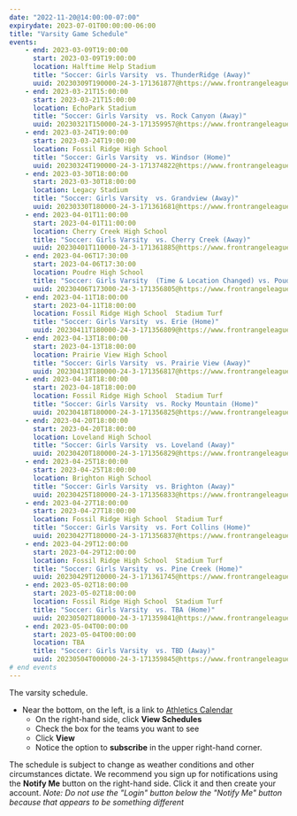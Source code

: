 ```yaml
---
date: "2022-11-20@14:00:00-07:00"
expirydate: 2023-07-01T00:00:00-06:00
title: "Varsity Game Schedule"
events:
    - end: 2023-03-09T19:00:00
      start: 2023-03-09T19:00:00
      location: Halftime Help Stadium
      title: "Soccer: Girls Varsity  vs. ThunderRidge (Away)"
      uuid: 20230309T190000-24-3-171361877@https://www.frontrangeleague.org
    - end: 2023-03-21T15:00:00
      start: 2023-03-21T15:00:00
      location: EchoPark Stadium
      title: "Soccer: Girls Varsity  vs. Rock Canyon (Away)"
      uuid: 20230321T150000-24-3-171359957@https://www.frontrangeleague.org
    - end: 2023-03-24T19:00:00
      start: 2023-03-24T19:00:00
      location: Fossil Ridge High School
      title: "Soccer: Girls Varsity  vs. Windsor (Home)"
      uuid: 20230324T190000-24-3-171374822@https://www.frontrangeleague.org
    - end: 2023-03-30T18:00:00
      start: 2023-03-30T18:00:00
      location: Legacy Stadium
      title: "Soccer: Girls Varsity  vs. Grandview (Away)"
      uuid: 20230330T180000-24-3-171361681@https://www.frontrangeleague.org
    - end: 2023-04-01T11:00:00
      start: 2023-04-01T11:00:00
      location: Cherry Creek High School
      title: "Soccer: Girls Varsity  vs. Cherry Creek (Away)"
      uuid: 20230401T110000-24-3-171361885@https://www.frontrangeleague.org
    - end: 2023-04-06T17:30:00
      start: 2023-04-06T17:30:00
      location: Poudre High School
      title: "Soccer: Girls Varsity  (Time & Location Changed) vs. Poudre (Away)"
      uuid: 20230406T173000-24-3-171356805@https://www.frontrangeleague.org
    - end: 2023-04-11T18:00:00
      start: 2023-04-11T18:00:00
      location: Fossil Ridge High School  Stadium Turf
      title: "Soccer: Girls Varsity  vs. Erie (Home)"
      uuid: 20230411T180000-24-3-171356809@https://www.frontrangeleague.org
    - end: 2023-04-13T18:00:00
      start: 2023-04-13T18:00:00
      location: Prairie View High School
      title: "Soccer: Girls Varsity  vs. Prairie View (Away)"
      uuid: 20230413T180000-24-3-171356817@https://www.frontrangeleague.org
    - end: 2023-04-18T18:00:00
      start: 2023-04-18T18:00:00
      location: Fossil Ridge High School  Stadium Turf
      title: "Soccer: Girls Varsity  vs. Rocky Mountain (Home)"
      uuid: 20230418T180000-24-3-171356825@https://www.frontrangeleague.org
    - end: 2023-04-20T18:00:00
      start: 2023-04-20T18:00:00
      location: Loveland High School
      title: "Soccer: Girls Varsity  vs. Loveland (Away)"
      uuid: 20230420T180000-24-3-171356829@https://www.frontrangeleague.org
    - end: 2023-04-25T18:00:00
      start: 2023-04-25T18:00:00
      location: Brighton High School
      title: "Soccer: Girls Varsity  vs. Brighton (Away)"
      uuid: 20230425T180000-24-3-171356833@https://www.frontrangeleague.org
    - end: 2023-04-27T18:00:00
      start: 2023-04-27T18:00:00
      location: Fossil Ridge High School  Stadium Turf
      title: "Soccer: Girls Varsity  vs. Fort Collins (Home)"
      uuid: 20230427T180000-24-3-171356837@https://www.frontrangeleague.org
    - end: 2023-04-29T12:00:00
      start: 2023-04-29T12:00:00
      location: Fossil Ridge High School  Stadium Turf
      title: "Soccer: Girls Varsity  vs. Pine Creek (Home)"
      uuid: 20230429T120000-24-3-171361745@https://www.frontrangeleague.org
    - end: 2023-05-02T18:00:00
      start: 2023-05-02T18:00:00
      location: Fossil Ridge High School  Stadium Turf
      title: "Soccer: Girls Varsity  vs. TBA (Home)"
      uuid: 20230502T180000-24-3-171359841@https://www.frontrangeleague.org
    - end: 2023-05-04T00:00:00
      start: 2023-05-04T00:00:00
      location: TBA
      title: "Soccer: Girls Varsity  vs. TBD (Away)"
      uuid: 20230504T000000-24-3-171359845@https://www.frontrangeleague.org
# end events
---
```


The varsity schedule.

<!--more-->

* Near the bottom, on the left, is a link to [Athletics
  Calendar][athletic-schedules]
    * On the right-hand side, click **View Schedules**
    * Check the box for the teams you want to see
    * Click **View**
    * Notice the option to **subscribe** in the upper right-hand corner.

The schedule is subject to change as weather conditions and other circumstances
dictate. We recommend you sign up for notifications using the **Notify Me**
button on the right-hand side. Click it and then create your account. *Note: Do
not use the "Login" button below the "Notify Me" button because that appears to
be something different*

[frh-schedules]: https://frh.psdschools.org/about-our-school/calendars-schedules
[athletic-schedules]: http://www.frontrangeleague.org/g5-bin/client.cgi?G5genie=812&school_id=5

